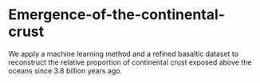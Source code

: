 # Emergence-of-the-continental-crust
We apply a machine learning method and a refined basaltic dataset to reconstruct the relative proportion of continental crust exposed above the oceans since 3.8 billion years ago.
